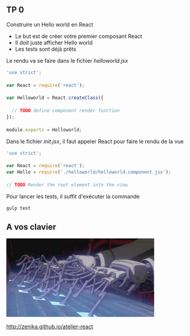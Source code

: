 ## TP 0
Construire un Hello world en React



* Le but est de créer votre premier composant React
* Il doit juste afficher Hello world <!-- .element: class="fragment" -->
* Les tests sont déjà prêts <!-- .element: class="fragment" -->



Le rendu va se faire dans le fichier _helloworld.jsx_

```jsx
'use strict';

var React = require('react');

var Helloworld = React.createClass({

  // TODO define component render function
});

module.exports = Helloworld;
```



Dans le fichier _init.jsx_, il faut appeler React pour faire le rendu de la vue
```jsx
'use strict';

var React = require('react');
var Hello = require('./helloworld/helloworld.component.jsx');

// TODO Render the root element into the view
```



Pour lancer les tests, il suffit d'exécuter la commande

```sh
gulp test
```



## A vos clavier
![clavier](img/keyboard.gif)
<p><a href="http://zenika.github.io/atelier-react">http://zenika.github.io/atelier-react</a></p>
